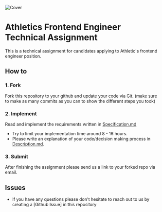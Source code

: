 ![Cover](https://user-images.githubusercontent.com/4659699/124741824-160c8480-df57-11eb-9b93-971405e5676b.png)

# Athletics Frontend Engineer Technical Assignment
This is a technical assignment for candidates applying to Athletic's frontend engineer position.

## How to
### 1. Fork
Fork this repository to your github and update your code via Git. (make sure to make as many commits as you can to show the different steps you took)

### 2. Implement
Read and implement the requirements written in [Specification.md](/Specification.md)
- Try to limit your implementation time around 8 - 16 hours.
- Please write an explanation of your code/decision making process in [Description.md](/Description.md). 

### 3. Submit
After finishing the assignment please send us a link to your forked repo via email.

## Issues
- If you have any questions please don't hesitate to reach out to us by creating a [Github Issue] in this repository

